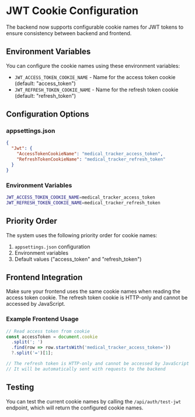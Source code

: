 # JWT Cookie Configuration

The backend now supports configurable cookie names for JWT tokens to ensure consistency between backend and frontend.

## Environment Variables

You can configure the cookie names using these environment variables:

- `JWT_ACCESS_TOKEN_COOKIE_NAME` - Name for the access token cookie (default: "access_token")
- `JWT_REFRESH_TOKEN_COOKIE_NAME` - Name for the refresh token cookie (default: "refresh_token")

## Configuration Options

### appsettings.json
```json
{
  "Jwt": {
    "AccessTokenCookieName": "medical_tracker_access_token",
    "RefreshTokenCookieName": "medical_tracker_refresh_token"
  }
}
```

### Environment Variables
```bash
JWT_ACCESS_TOKEN_COOKIE_NAME=medical_tracker_access_token
JWT_REFRESH_TOKEN_COOKIE_NAME=medical_tracker_refresh_token
```

## Priority Order

The system uses the following priority order for cookie names:

1. `appsettings.json` configuration
2. Environment variables
3. Default values ("access_token" and "refresh_token")

## Frontend Integration

Make sure your frontend uses the same cookie names when reading the access token cookie. The refresh token cookie is HTTP-only and cannot be accessed by JavaScript.

### Example Frontend Usage
```javascript
// Read access token from cookie
const accessToken = document.cookie
  .split('; ')
  .find(row => row.startsWith('medical_tracker_access_token='))
  ?.split('=')[1];

// The refresh token is HTTP-only and cannot be accessed by JavaScript
// It will be automatically sent with requests to the backend
```

## Testing

You can test the current cookie names by calling the `/api/auth/test-jwt` endpoint, which will return the configured cookie names. 